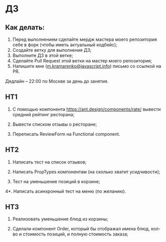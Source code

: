 # ДЗ

## Как делать:

1. Перед выполнением сделайте мердж мастера моего репозитория себе в форк (чтобы иметь актуальный кодбейс);
2. Создайте ветку для выполнения ДЗ;
3. Выполните ДЗ в этой ветке;
4. Сделайте Pull Request этой ветки на мастер моего репозитория;
5. Напишите мне (m.kramarenko@javascript.info) письмо со ссылкой на PR.

Дедлайн – 22:00 по Москве за день до занятия.

## HT1

1. С помощью компонента https://ant.design/components/rate/ вывести средний рейтинг ресторана;

2. Вывести списком отзывы о ресторане;

3. Переписать ReviewForm на Functional component.

## HT2

1. Написать тест на список отзывов;

2. Написать PropTypes компонентам (на сколько хватит усидчивости);

3. Тест на уменьшение позиций в корзине;

4\*. Написать асинхронный тест на меню (по желанию).

## HT3

1. Реализовать уменьшение блюд из корзины;

2. Сделали компонент Order, который бы отображал имена блюд, кол-во и стоимость позиций, и полную стоимость заказа;
